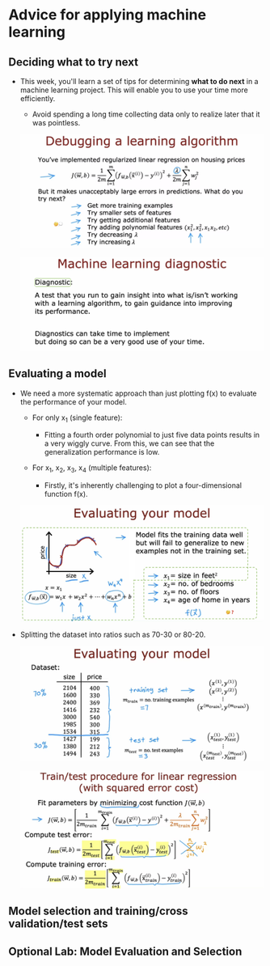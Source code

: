 # Advice for applying machine learning

## Deciding what to try next

- This week, you'll learn a set of tips for determining **what to do next** in a machine learning project. This will enable you to use your time more efficiently.

  - Avoid spending a long time collecting data only to realize later that it was pointless.

  ![alt text](resources/notes/01.png)

  ![alt text](resources/notes/02.png)

## Evaluating a model

- We need a more systematic approach than just plotting f(x) to evaluate the performance of your model.

  - For only x<sub>1</sub> (single feature):

    - Fitting a fourth order polynomial to just five data points results in a very wiggly curve. From this, we can see that the generalization performance is low.

  - For x<sub>1</sub>, x<sub>2</sub>, x<sub>3</sub>, x<sub>4</sub> (multiple features):

    - Firstly, it's inherently challenging to plot a four-dimensional function f(x).

  ![alt text](resources/notes/03.png)

- Splitting the dataset into ratios such as 70-30 or 80-20.

  ![alt text](resources/notes/04.png)

  ![alt text](resources/notes/05.png)

## Model selection and training/cross validation/test sets

## Optional Lab: Model Evaluation and Selection
